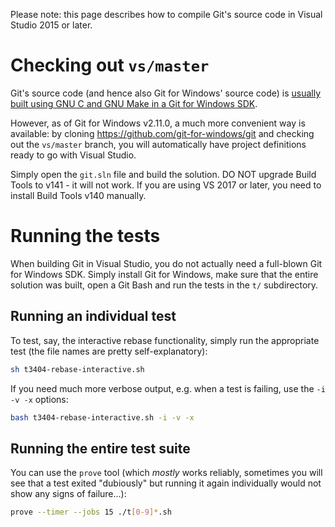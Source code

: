 Please note: this page describes how to compile Git's source code in Visual Studio 2015 or later.

# Checking out `vs/master`

Git's source code (and hence also Git for Windows' source code) is [usually built using GNU C and GNU Make in a Git for Windows SDK](https://github.com/git-for-windows/git/wiki/Building-Git).

However, as of Git for Windows v2.11.0, a much more convenient way is available: by cloning https://github.com/git-for-windows/git and checking out the `vs/master` branch, you will automatically have project definitions ready to go with Visual Studio.

Simply open the `git.sln` file and build the solution. DO NOT upgrade Build Tools to v141 - it will not work. If you are using VS 2017 or later, you need to install Build Tools v140 manually. 

# Running the tests

When building Git in Visual Studio, you do not actually need a full-blown Git for Windows SDK. Simply install Git for Windows, make sure that the entire solution was built, open a Git Bash and run the tests in the `t/` subdirectory.

## Running an individual test

To test, say, the interactive rebase functionality, simply run the appropriate test (the file names are pretty self-explanatory):

```sh
sh t3404-rebase-interactive.sh
```

If you need much more verbose output, e.g. when a test is failing, use the `-i -v -x` options:

```bash
bash t3404-rebase-interactive.sh -i -v -x
```

## Running the entire test suite

You can use the `prove` tool (which *mostly* works reliably, sometimes you will see that a test exited "dubiously" but running it again individually would not show any signs of failure...):

```sh
prove --timer --jobs 15 ./t[0-9]*.sh
```